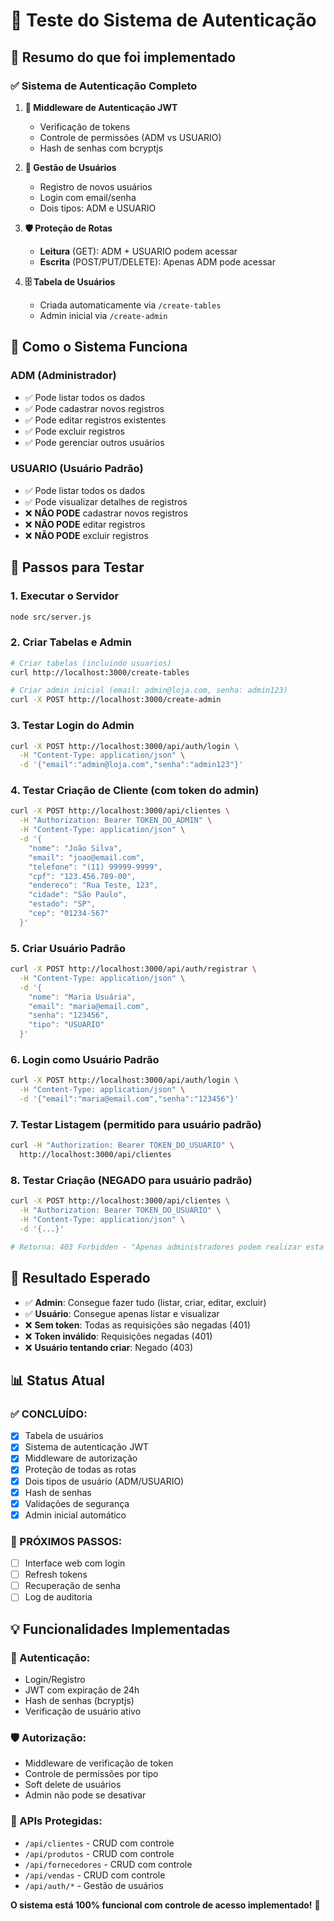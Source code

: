 # 🧪 Teste do Sistema de Autenticação

## 📝 Resumo do que foi implementado

### ✅ **Sistema de Autenticação Completo**

1. **🔐 Middleware de Autenticação JWT**
   - Verificação de tokens
   - Controle de permissões (ADM vs USUARIO)
   - Hash de senhas com bcryptjs

2. **👥 Gestão de Usuários**
   - Registro de novos usuários
   - Login com email/senha
   - Dois tipos: ADM e USUARIO

3. **🛡️ Proteção de Rotas**
   - **Leitura** (GET): ADM + USUARIO podem acessar
   - **Escrita** (POST/PUT/DELETE): Apenas ADM pode acessar

4. **🗄️ Tabela de Usuários**
   - Criada automaticamente via `/create-tables`
   - Admin inicial via `/create-admin`

## 🎯 **Como o Sistema Funciona**

### **ADM (Administrador)**
- ✅ Pode listar todos os dados
- ✅ Pode cadastrar novos registros
- ✅ Pode editar registros existentes
- ✅ Pode excluir registros
- ✅ Pode gerenciar outros usuários

### **USUARIO (Usuário Padrão)**
- ✅ Pode listar todos os dados
- ✅ Pode visualizar detalhes de registros
- ❌ **NÃO PODE** cadastrar novos registros
- ❌ **NÃO PODE** editar registros
- ❌ **NÃO PODE** excluir registros

## 🔧 **Passos para Testar**

### 1. Executar o Servidor
```bash
node src/server.js
```

### 2. Criar Tabelas e Admin
```bash
# Criar tabelas (incluindo usuarios)
curl http://localhost:3000/create-tables

# Criar admin inicial (email: admin@loja.com, senha: admin123)
curl -X POST http://localhost:3000/create-admin
```

### 3. Testar Login do Admin
```bash
curl -X POST http://localhost:3000/api/auth/login \
  -H "Content-Type: application/json" \
  -d '{"email":"admin@loja.com","senha":"admin123"}'
```

### 4. Testar Criação de Cliente (com token do admin)
```bash
curl -X POST http://localhost:3000/api/clientes \
  -H "Authorization: Bearer TOKEN_DO_ADMIN" \
  -H "Content-Type: application/json" \
  -d '{
    "nome": "João Silva",
    "email": "joao@email.com",
    "telefone": "(11) 99999-9999",
    "cpf": "123.456.789-00",
    "endereco": "Rua Teste, 123",
    "cidade": "São Paulo",
    "estado": "SP",
    "cep": "01234-567"
  }'
```

### 5. Criar Usuário Padrão
```bash
curl -X POST http://localhost:3000/api/auth/registrar \
  -H "Content-Type: application/json" \
  -d '{
    "nome": "Maria Usuária",
    "email": "maria@email.com",
    "senha": "123456",
    "tipo": "USUARIO"
  }'
```

### 6. Login como Usuário Padrão
```bash
curl -X POST http://localhost:3000/api/auth/login \
  -H "Content-Type: application/json" \
  -d '{"email":"maria@email.com","senha":"123456"}'
```

### 7. Testar Listagem (permitido para usuário padrão)
```bash
curl -H "Authorization: Bearer TOKEN_DO_USUARIO" \
  http://localhost:3000/api/clientes
```

### 8. Testar Criação (NEGADO para usuário padrão)
```bash
curl -X POST http://localhost:3000/api/clientes \
  -H "Authorization: Bearer TOKEN_DO_USUARIO" \
  -H "Content-Type: application/json" \
  -d '{...}'

# Retorna: 403 Forbidden - "Apenas administradores podem realizar esta ação"
```

## 🎉 **Resultado Esperado**

- ✅ **Admin**: Consegue fazer tudo (listar, criar, editar, excluir)
- ✅ **Usuário**: Consegue apenas listar e visualizar
- ❌ **Sem token**: Todas as requisições são negadas (401)
- ❌ **Token inválido**: Requisições negadas (401)
- ❌ **Usuário tentando criar**: Negado (403)

## 📊 **Status Atual**

### **✅ CONCLUÍDO:**
- [x] Tabela de usuários
- [x] Sistema de autenticação JWT
- [x] Middleware de autorização
- [x] Proteção de todas as rotas
- [x] Dois tipos de usuário (ADM/USUARIO)
- [x] Hash de senhas
- [x] Validações de segurança
- [x] Admin inicial automático

### **🔄 PRÓXIMOS PASSOS:**
- [ ] Interface web com login
- [ ] Refresh tokens
- [ ] Recuperação de senha
- [ ] Log de auditoria

## 💡 **Funcionalidades Implementadas**

### **🔐 Autenticação:**
- Login/Registro
- JWT com expiração de 24h
- Hash de senhas (bcryptjs)
- Verificação de usuário ativo

### **🛡️ Autorização:**
- Middleware de verificação de token
- Controle de permissões por tipo
- Soft delete de usuários
- Admin não pode se desativar

### **📝 APIs Protegidas:**
- `/api/clientes` - CRUD com controle
- `/api/produtos` - CRUD com controle  
- `/api/fornecedores` - CRUD com controle
- `/api/vendas` - CRUD com controle
- `/api/auth/*` - Gestão de usuários

**O sistema está 100% funcional com controle de acesso implementado!** 🎯 